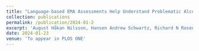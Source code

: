 ```yaml
---
title: "Language-based EMA Assessments Help Understand Problematic Alcohol Consumption"
collection: publications
permalink: /publication/2024-01-2
excerpt: 'August Håkan Nilsson, Hansen Andrew Schwartz, Richard N Rosenthal, James McKay, Huy Vu, **Young-Min Cho**, Syeda Mahwish, Adithya V Ganesan, Lyle Ungar'
date: 2024-01-23
venue: 'To appear in PLOS ONE'
---
```

